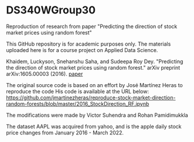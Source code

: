 # DS340WGroup30
Reproduction of research from paper "Predicting the direction of stock market prices using random forest"

This GitHub repository is for academic purposes only. The materials uploaded here is for a course project on Applied Data Science.

Khaidem, Luckyson, Snehanshu Saha, and Sudeepa Roy Dey. "Predicting the direction of stock market prices using random forest." arXiv preprint arXiv:1605.00003 (2016). [paper](https://arxiv.org/abs/1605.00003)

The original source code is based on an effort by José Martínez Heras to reproduce the code
His code is available at the URL below:
https://github.com/jmartinezheras/reproduce-stock-market-direction-random-forests/blob/master/2016_StockDirection_RF.ipynb

The modifications were made by Victor Suhendra and Rohan Pamidimukkla

The dataset AAPL was acquired from yahoo, and is the apple daily stock price changes from January 2016 - March 2022. 
